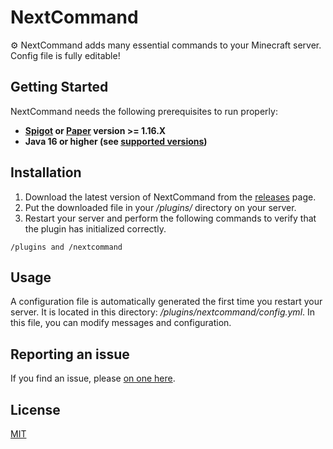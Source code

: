# NextCommand

:gear: NextCommand adds many essential commands to your Minecraft server.
Config file is fully editable!

## Getting Started

NextCommand needs the following prerequisites to run properly:
* **[Spigot](https://getbukkit.org/download/spigot) or [Paper](https://papermc.io/) version >= 1.16.X**
* **Java 16 or higher (see [supported versions](https://itsjustmiaouss.gitbook.io/nextcommand/supported-versions))**

## Installation

1. Download the latest version of NextCommand from the [releases](https://github.com/ItsJustMiaouss/NextCommand/releases/latest) page.
2. Put the downloaded file in your */plugins/* directory on your server.
3. Restart your server and perform the following commands to verify that the plugin has initialized correctly.

```
/plugins and /nextcommand
```

## Usage

A configuration file is automatically generated the first time you restart your server. It is located in this directory: */plugins/nextcommand/config.yml*. In this file, you can modify messages and configuration.

## Reporting an issue

If you find an issue, please [on one here](https://github.com/ItsJustMiaouss/NextCommand/issues).

## License

[MIT](https://github.com/ItsJustMiaouss/NextCommand/blob/master/LICENSE)